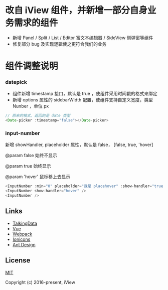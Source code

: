 # 改自 iView 组件，并新增一部分自身业务需求的组件
- 新增 Panel / Split / List / Editor 富文本编辑器 / SideView 侧弹窗等组件
- 修复部分 bug 及实现逻辑使之更符合我们的业务

# 组件调整说明
### datepick 
- 组件新增 timestamp 接口，默认是 true ，使组件采用时间戳的格式来绑定
- 新增 options 属性的 sidebarWidth 配置，使组件支持自定义宽度，类型 Nunber ，单位 px
``` javascript
// 原来的模式，返回的是 date 类型
<Date-picker :timestamp="false"></Date-picker>
```

### input-number
新增 showHandler, placeholder 属性，默认是 false， [false, true, 'hover]

@param false  始终不显示

@param true  始终显示

@param 'hover' 鼠标移上去显示

``` javascript
<InputNumber :min="0" placeholder="我是 placehover" :show-handler="true"/>
<InputNumber show-handler="hover" />
<InputNumber />
```


## Links

- [TalkingData](https://github.com/TalkingData)
- [Vue](https://github.com/vuejs/vue)
- [Webpack](https://github.com/webpack/webpack)
- [Ionicons](https://github.com/driftyco/ionicons)
- [Ant Design](https://github.com/ant-design/ant-design)

## License
[MIT](http://opensource.org/licenses/MIT)

Copyright (c) 2016-present, iView
